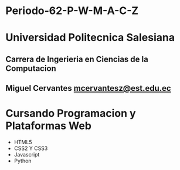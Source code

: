 # Periodo-62-P-W-M-A-C-Z

# Universidad Politecnica Salesiana
## Carrera de Ingerieria en Ciencias de la Computacion
## Miguel Cervantes mcervantesz@est.edu.ec

# Cursando Programacion y Plataformas Web

- HTML5
- CSS2 Y CSS3
- Javascript
- Python
